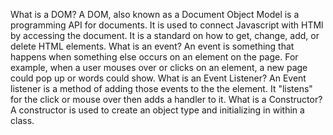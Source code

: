 What is a DOM? A DOM, also known as a Document Object Model is a programming API for documents. It is used to connect Javascript with HTMl by accessing the document. It is a standard on how to get, change, add, or delete HTML elements.
What is an event? An event is something that happens when something else occurs on an element on the page. For example, when a user mouses over or clicks on an element, a new page could pop up or words could show.
What is an Event Listener? An Event listener is a method of adding those events to the the element. It "listens" for the click or mouse over then adds a handler to it.
What is a Constructor? A constructor is used to create an object type and initializing in within a class.